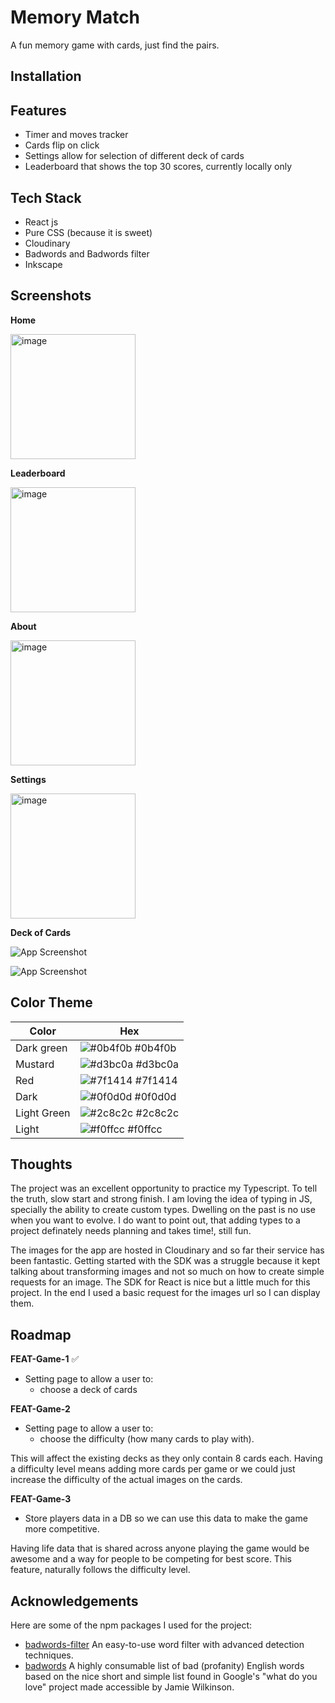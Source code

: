 # Memory Match

A fun memory game with cards, just find the pairs.

## Installation

## Features

- Timer and moves tracker
- Cards flip on click
- Settings allow for selection of different deck of cards
- Leaderboard that shows the top 30 scores, currently locally only

## Tech Stack

- React js
- Pure CSS (because it is sweet)
- Cloudinary
- Badwords and Badwords filter
- Inkscape

## Screenshots

**Home**

<img src="docs/screenshot_home.png" alt="image" width="200" height="auto">

**Leaderboard**

<img src="docs/screenshot_leaderboard.png" alt="image" width="200" height="auto">

**About**

<img src="docs/screenshot_about.png" alt="image" width="200" height="auto">

**Settings**

<img src="docs/screenshot_settings.png" alt="image" width="200" height="auto">

**Deck of Cards**

![App Screenshot](docs/screenshot.png)

![App Screenshot](docs/amy-hats-cards.png)


## Color Theme

| Color             | Hex                                                                |
| ----------------- | ------------------------------------------------------------------ |
| Dark green | ![#0b4f0b](https://via.placeholder.com/10/0b4f0b?text=+) #0b4f0b |
| Mustard | ![#d3bc0a](https://via.placeholder.com/10/d3bc0a?text=+) #d3bc0a |
| Red | ![#7f1414](https://via.placeholder.com/10/7f1414?text=+) #7f1414 |
| Dark | ![#0f0d0d](https://via.placeholder.com/10/0f0d0d?text=+) #0f0d0d |
| Light Green | ![#2c8c2c](https://via.placeholder.com/10/2c8c2c?text=+) #2c8c2c |
| Light | ![#f0ffcc](https://via.placeholder.com/10/f0ffcc?text=+) #f0ffcc |

## Thoughts

The project was an excellent opportunity to practice my Typescript. To tell the truth, slow start and strong finish. I am loving the idea of typing in JS, specially the ability to create custom types. Dwelling on the past is no use when you want to evolve. I do want to point out, that adding types to a project definately needs planning and takes time!, still fun.

The images for the app are hosted in Cloudinary and so far their service has been fantastic. Getting started with the SDK was a struggle because it kept talking about transforming images and not so much on how to create simple requests for an image. The SDK for React is nice but a little much for this project. In the end I used a basic request for the images url so I can display them.

## Roadmap

**FEAT-Game-1** ✅
- Setting page to allow a user to:
  - choose a deck of cards

**FEAT-Game-2**
- Setting page to allow a user to:
  - choose the difficulty (how many cards to play with).

This will affect the existing decks as they only contain 8 cards each. Having a difficulty level means adding more cards per game or we could just increase the difficulty of the actual images on the cards.

**FEAT-Game-3**
- Store players data in a DB so we can use this data to make the game more competitive.

Having life data that is shared across anyone playing the game would be awesome and a way for people to be competing for best score. This feature, naturally follows the difficulty level.

## Acknowledgements

Here are some of the npm packages I used for the project:

- [badwords-filter](https://www.npmjs.com/package/badwords-filter) An easy-to-use word filter with advanced detection techniques.
- [badwords](https://www.npmjs.com/package/badwords) A highly consumable list of bad (profanity) English words based on the nice short and simple list found in Google's "what do you love" project made accessible by Jamie Wilkinson.
